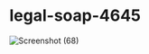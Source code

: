# legal-soap-4645
![Screenshot (68)](https://user-images.githubusercontent.com/105914134/191061018-b1fe63ce-3f98-42c6-8191-b383c5c6f20e.png)
